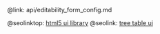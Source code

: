 @link: api/editability_form_config.md

@seolinktop: [html5 ui library](https://webix.com)
@seolink: [tree table ui](https://webix.com/widget/treetable/)